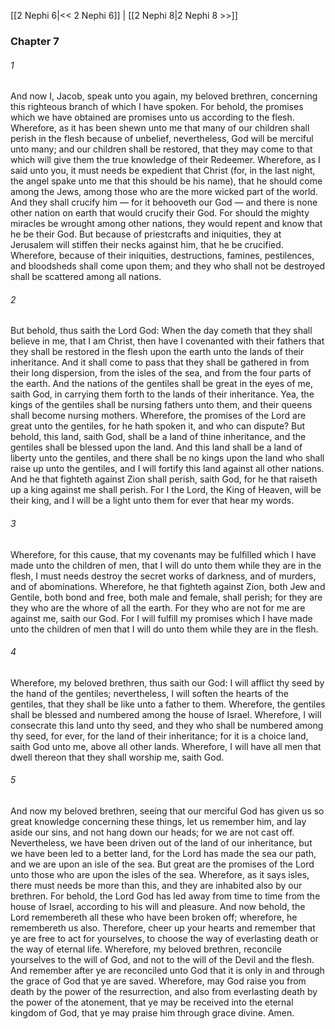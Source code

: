 [[2 Nephi 6|<< 2 Nephi 6]]  |  [[2 Nephi 8|2 Nephi 8 >>]]

### Chapter 7
###### 1
And now I, Jacob, speak unto you again, my beloved brethren, concerning this righteous branch of which I have spoken. For behold, the promises which we have obtained are promises unto us according to the flesh. Wherefore, as it has been shewn unto me that many of our children shall perish in the flesh because of unbelief, nevertheless, God will be merciful unto many; and our children shall be restored, that they may come to that which will give them the true knowledge of their Redeemer. Wherefore, as I said unto you, it must needs be expedient that Christ (for, in the last night, the angel spake unto me that this should be his name), that he should come among the Jews, among those who are the more wicked part of the world. And they shall crucify him — for it behooveth our God — and there is none other nation on earth that would crucify their God. For should the mighty miracles be wrought among other nations, they would repent and know that he be their God. But because of priestcrafts and iniquities, they at Jerusalem will stiffen their necks against him, that he be crucified. Wherefore, because of their iniquities, destructions, famines, pestilences, and bloodsheds shall come upon them; and they who shall not be destroyed shall be scattered among all nations.

###### 2
But behold, thus saith the Lord God: When the day cometh that they shall believe in me, that I am Christ, then have I covenanted with their fathers that they shall be restored in the flesh upon the earth unto the lands of their inheritance. And it shall come to pass that they shall be gathered in from their long dispersion, from the isles of the sea, and from the four parts of the earth. And the nations of the gentiles shall be great in the eyes of me, saith God, in carrying them forth to the lands of their inheritance. Yea, the kings of the gentiles shall be nursing fathers unto them, and their queens shall become nursing mothers. Wherefore, the promises of the Lord are great unto the gentiles, for he hath spoken it, and who can dispute? But behold, this land, saith God, shall be a land of thine inheritance, and the gentiles shall be blessed upon the land. And this land shall be a land of liberty unto the gentiles, and there shall be no kings upon the land who shall raise up unto the gentiles, and I will fortify this land against all other nations. And he that fighteth against Zion shall perish, saith God, for he that raiseth up a king against me shall perish. For I the Lord, the King of Heaven, will be their king, and I will be a light unto them for ever that hear my words.

###### 3
Wherefore, for this cause, that my covenants may be fulfilled which I have made unto the children of men, that I will do unto them while they are in the flesh, I must needs destroy the secret works of darkness, and of murders, and of abominations. Wherefore, he that fighteth against Zion, both Jew and Gentile, both bond and free, both male and female, shall perish; for they are they who are the whore of all the earth. For they who are not for me are against me, saith our God. For I will fulfill my promises which I have made unto the children of men that I will do unto them while they are in the flesh.

###### 4
Wherefore, my beloved brethren, thus saith our God: I will afflict thy seed by the hand of the gentiles; nevertheless, I will soften the hearts of the gentiles, that they shall be like unto a father to them. Wherefore, the gentiles shall be blessed and numbered among the house of Israel. Wherefore, I will consecrate this land unto thy seed, and they who shall be numbered among thy seed, for ever, for the land of their inheritance; for it is a choice land, saith God unto me, above all other lands. Wherefore, I will have all men that dwell thereon that they shall worship me, saith God.

###### 5
And now my beloved brethren, seeing that our merciful God has given us so great knowledge concerning these things, let us remember him, and lay aside our sins, and not hang down our heads; for we are not cast off. Nevertheless, we have been driven out of the land of our inheritance, but we have been led to a better land, for the Lord has made the sea our path, and we are upon an isle of the sea. But great are the promises of the Lord unto those who are upon the isles of the sea. Wherefore, as it says isles, there must needs be more than this, and they are inhabited also by our brethren. For behold, the Lord God has led away from time to time from the house of Israel, according to his will and pleasure. And now behold, the Lord remembereth all these who have been broken off; wherefore, he remembereth us also. Therefore, cheer up your hearts and remember that ye are free to act for yourselves, to choose the way of everlasting death or the way of eternal life. Wherefore, my beloved brethren, reconcile yourselves to the will of God, and not to the will of the Devil and the flesh. And remember after ye are reconciled unto God that it is only in and through the grace of God that ye are saved. Wherefore, may God raise you from death by the power of the resurrection, and also from everlasting death by the power of the atonement, that ye may be received into the eternal kingdom of God, that ye may praise him through grace divine. Amen.